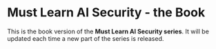 # Must Learn AI Security - the Book

This is the book version of the <b>Must Learn AI Security series</b>. It will be updated each time a new part of the series is released.
